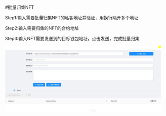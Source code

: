 #批量归集NFT

Step1:输入需要批量归集NFT的私钥地址并验证，用换行隔开多个地址

Step2:输入需要归集的NFT的合约地址

Step3:输入NFT需要发送到的目标钱包地址，点击发送，完成批量归集

![批量归集NFT](../screenshots/multisend.jpg)
